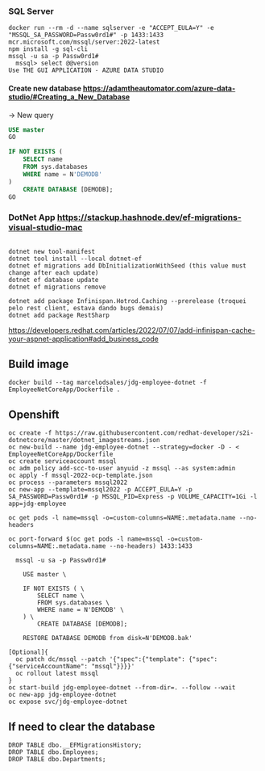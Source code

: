 ### SQL Server
```
docker run --rm -d --name sqlserver -e "ACCEPT_EULA=Y" -e "MSSQL_SA_PASSWORD=Passw0rd1#" -p 1433:1433 mcr.microsoft.com/mssql/server:2022-latest
npm install -g sql-cli
mssql -u sa -p Passw0rd1#
  mssql> select @@version
Use THE GUI APPLICATION - AZURE DATA STUDIO

```
#### Create new database https://adamtheautomator.com/azure-data-studio/#Creating_a_New_Database
-> New query  
```sql
USE master
GO

IF NOT EXISTS (
    SELECT name
    FROM sys.databases
    WHERE name = N'DEMODB'
)
    CREATE DATABASE [DEMODB];
GO
```

### DotNet App https://stackup.hashnode.dev/ef-migrations-visual-studio-mac

```

dotnet new tool-manifest
dotnet tool install --local dotnet-ef
dotnet ef migrations add DbInitializationWithSeed (this value must change after each update)
dotnet ef database update
dotnet ef migrations remove

dotnet add package Infinispan.Hotrod.Caching --prerelease (troquei pelo rest client, estava dando bugs demais)
dotnet add package RestSharp
```

https://developers.redhat.com/articles/2022/07/07/add-infinispan-cache-your-aspnet-application#add_business_code


## Build image
```
docker build --tag marcelodsales/jdg-employee-dotnet -f EmployeeNetCoreApp/Dockerfile .
```

## Openshift
```
oc create -f https://raw.githubusercontent.com/redhat-developer/s2i-dotnetcore/master/dotnet_imagestreams.json
oc new-build --name jdg-employee-dotnet --strategy=docker -D - < EmployeeNetCoreApp/Dockerfile
oc create serviceaccount mssql
oc adm policy add-scc-to-user anyuid -z mssql --as system:admin
oc apply -f mssql-2022-ocp-template.json
oc process --parameters mssql2022
oc new-app --template=mssql2022 -p ACCEPT_EULA=Y -p SA_PASSWORD=Passw0rd1# -p MSSQL_PID=Express -p VOLUME_CAPACITY=1Gi -l app=jdg-employee

oc get pods -l name=mssql -o=custom-columns=NAME:.metadata.name --no-headers

oc port-forward $(oc get pods -l name=mssql -o=custom-columns=NAME:.metadata.name --no-headers) 1433:1433

  mssql -u sa -p Passw0rd1#

    USE master \

    IF NOT EXISTS ( \
        SELECT name \
        FROM sys.databases \
        WHERE name = N'DEMODB' \
    ) \
        CREATE DATABASE [DEMODB];

    RESTORE DATABASE DEMODB from disk=N'DEMODB.bak'

[Optional]{
  oc patch dc/mssql --patch '{"spec":{"template": {"spec":{"serviceAccountName": "mssql"}}}}'
  oc rollout latest mssql  
}
oc start-build jdg-employee-dotnet --from-dir=. --follow --wait
oc new-app jdg-employee-dotnet
oc expose svc/jdg-employee-dotnet
```

## If need to clear the database
```
DROP TABLE dbo.__EFMigrationsHistory;
DROP TABLE dbo.Employees;
DROP TABLE dbo.Departments;
```